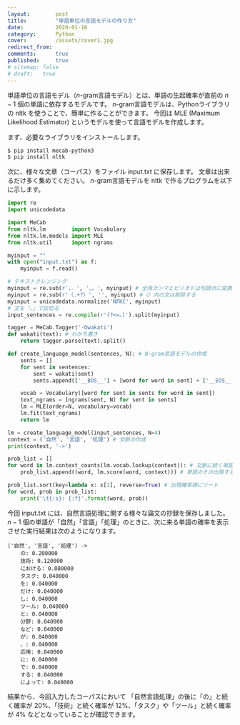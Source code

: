 ```yaml
---
layout:        post
title:         "単語単位の言語モデルの作り方"
date:          2020-01-16
category:      Python
cover:         /assets/cover1.jpg
redirect_from:
comments:      true
published:     true
# sitemap: false
# draft:   true
---
```


単語単位の言語モデル（$n$-gram言語モデル）とは、単語の生起確率が直前の $n-1$ 個の単語に依存するモデルです。
$n$-gram言語モデルは、Pythonライブラリの nltk を使うことで、簡単に作ることができます。
今回は MLE (Maximum Likelihood Estimator) というモデルを使って言語モデルを作成します。

まず、必要なライブラリをインストールします。

```bash
$ pip install mecab-python3
$ pip install nltk
```

次に、様々な文章（コーパス）をファイル input.txt に保存します。
文章は出来るだけ多く集めてください。
$n$-gram言語モデルを nltk で作るプログラムを以下に示します。

```python
import re
import unicodedata

import MeCab
from nltk.lm        import Vocabulary
from nltk.lm.models import MLE
from nltk.util      import ngrams

myinput = ""
with open("input.txt") as f:
    myinput = f.read()

# テキストクレンジング
myinput = re.sub(r'，．', '、。', myinput) # 全角カンマとピリオドは句読点に変換する
myinput = re.sub(r'（.+?）', '', myinput) #（）内の文は削除する
myinput = unicodedata.normalize('NFKC', myinput)
# 文を「。」で区切る
input_sentences = re.compile(r'(?<=。)').split(myinput)

tagger = MeCab.Tagger('-Owakati')
def wakati(text): # わかち書き
    return tagger.parse(text).split()

def create_language_model(sentences, N): # N-gram言語モデルの作成
    sents = []
    for sent in sentences:
        sent = wakati(sent)
        sents.append(['__BOS__'] + [word for word in sent] + ['__EOS__'])

    vocab = Vocabulary([word for sent in sents for word in sent])
    text_ngrams = [ngrams(sent, N) for sent in sents]
    lm = MLE(order=N, vocabulary=vocab)
    lm.fit(text_ngrams)
    return lm

lm = create_language_model(input_sentences, N=4)
context = ('自然', '言語', '処理') # 文脈の作成
print(context, '->')

prob_list = []
for word in lm.context_counts(lm.vocab.lookup(context)): # 文脈に続く単語一覧の取得
    prob_list.append((word, lm.score(word, context))) # 単語のその出現する確率を格納

prob_list.sort(key=lambda x: x[1], reverse=True) # 出現確率順にソート
for word, prob in prob_list:
    print('\t{:s}: {:f}'.format(word, prob))
```

今回 input.txt には、自然言語処理に関する様々な論文の抄録を保存しました。
$n-1$ 個の単語が「自然」「言語」「処理」のときに、次に来る単語の確率を表示させた実行結果は次のようになります。

```output
('自然', '言語', '処理') ->
	の: 0.200000
	技術: 0.120000
	における: 0.080000
	タスク: 0.040000
	を: 0.040000
	だけ: 0.040000
	し: 0.040000
	ツール: 0.040000
	と: 0.040000
	分野: 0.040000
	など: 0.040000
	が: 0.040000
	、: 0.040000
	応用: 0.040000
	に: 0.040000
	で: 0.040000
	する: 0.040000
	によって: 0.040000
```

結果から、今回入力したコーパスにおいて
「自然言語処理」の後に「の」と続く確率が 20%、「技術」と続く確率が 12%、「タスク」や「ツール」と続く確率が 4% などとなっていることが確認できます。
